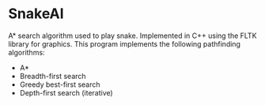 # SnakeAI
A* search algorithm used to play snake. Implemented in C++ using the FLTK library for graphics. This program implements the following pathfinding algorithms:
<ul>
<li>A*</li>
<li>Breadth-first search</li>
<li>Greedy best-first search</li>
<li>Depth-first search (iterative)</li>
</ul>
